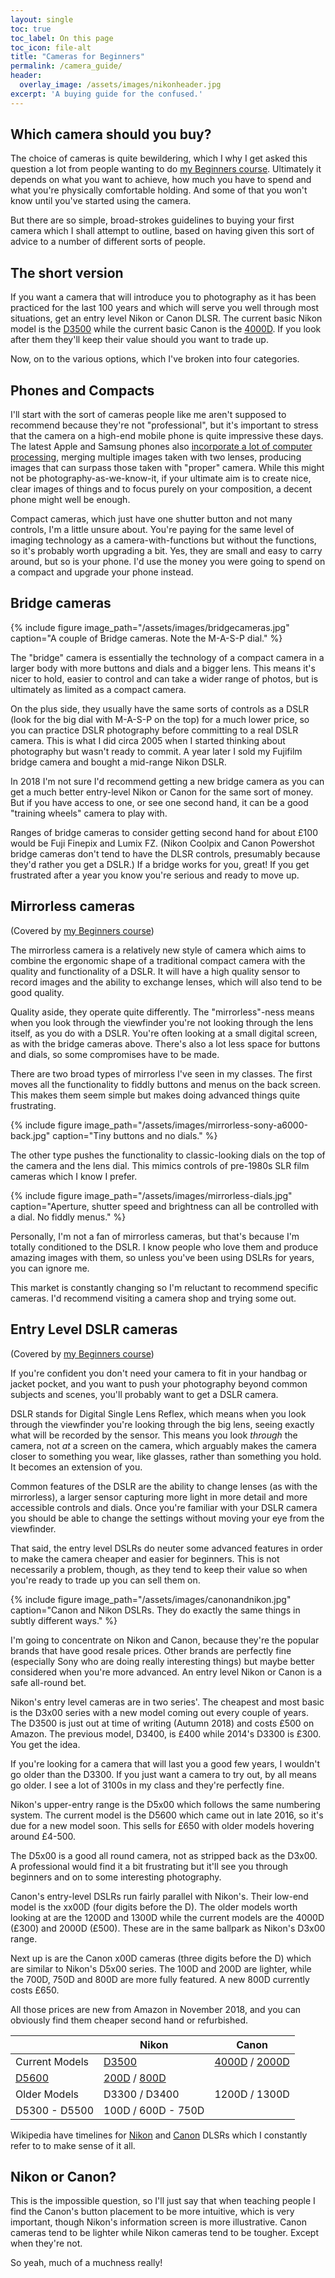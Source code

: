 ```yaml
---
layout: single
toc: true
toc_label: On this page
toc_icon: file-alt
title: "Cameras for Beginners"
permalink: /camera_guide/
header:
  overlay_image: /assets/images/nikonheader.jpg
excerpt: 'A buying guide for the confused.'
---
```



## Which camera should you buy?

The choice of cameras is quite bewildering, which I why I get asked this question a lot from people wanting to do [my Beginners course](http://photo-school.co.uk/beginners-photography/). Ultimately it depends on what you want to achieve, how much you have to spend and what you're physically comfortable holding. And some of that you won't know until you've started using the camera. 

But there are so simple, broad-strokes guidelines to buying your first camera which I shall attempt to outline, based on having given this sort of advice to a number of different sorts of people.

## The short version

If you want a camera that will introduce you to photography as it has been practiced for the last 100 years and which will serve you well through most situations, get an entry level Nikon or Canon DLSR. The current basic Nikon model is the [D3500](https://amzn.to/2ONYu1n) while the current basic Canon is the [4000D](https://amzn.to/2DtYvp0). If you look after them they'll keep their value should you want to trade up. 

Now, on to the various options, which I've broken into four categories. 

## Phones and Compacts

I'll start with the sort of cameras people like me aren't supposed to recommend because they're not "professional", but it's important to stress that the camera on a high-end mobile phone is quite impressive these days. The latest Apple and Samsung phones also [incorporate a lot of computer processing](https://blog.halide.cam/iphone-xs-why-its-a-whole-new-camera-ddf9780d714c), merging multiple images taken with two lenses, producing images that can surpass those taken with "proper" camera. While this might not be photography-as-we-know-it, if your ultimate aim is to create nice, clear images of things and to focus purely on your composition, a decent phone might well be enough.  

Compact cameras, which just have one shutter button and not many controls, I'm a little unsure about. You're paying for the same level of imaging technology as a camera-with-functions but without the functions, so it's probably worth upgrading a bit. Yes, they are small and easy to carry around, but so is your phone. I'd use the money you were going to spend on a compact and upgrade your phone instead. 

## Bridge cameras

{% include figure image_path="/assets/images/bridgecameras.jpg" caption="A couple of Bridge cameras. Note the M-A-S-P dial." %}

The "bridge" camera is essentially the technology of a compact camera in a larger body with more buttons and dials and a bigger lens. This means it's nicer to hold, easier to control and can take a wider range of photos, but is ultimately as limited as a compact camera. 

On the plus side, they usually have the same sorts of controls as a DSLR (look for the big dial with M-A-S-P on the top) for a much lower price, so you can practice DSLR photography before committing to a real DSLR camera. This is what I did circa 2005 when I started thinking about photography but wasn't ready to commit. A year later I sold my Fujifilm bridge camera and bought a mid-range Nikon DSLR. 

In 2018 I'm not sure I'd recommend getting a new bridge camera as you can get a much better entry-level Nikon or Canon for the same sort of money. But if you have access to one, or see one second hand, it can be a good "training wheels" camera to play with. 

Ranges of bridge cameras to consider getting second hand for about £100 would be Fuji Finepix and Lumix FZ. (Nikon Coolpix and Canon Powershot bridge cameras don't tend to have the DLSR controls, presumably because they'd rather you get a DSLR.) If a bridge works for you, great! If you get frustrated after a year you know you're serious and ready to move up. 


## Mirrorless cameras

(Covered by [my Beginners course](http://photo-school.co.uk/beginners-photography/))

The mirrorless camera is a relatively new style of camera which aims to combine the ergonomic shape of a traditional compact camera with the quality and functionality of a DSLR. It will have a high quality sensor to record images and the ability to exchange lenses, which will also tend to be good quality. 

Quality aside, they operate quite differently. The "mirrorless"-ness means when you look through the viewfinder you're not looking through the lens itself, as you do with a DSLR. You're often looking at a small digital screen, as with the bridge cameras above. There's also a lot less space for buttons and dials, so some compromises have to be made.

There are two broad types of mirrorless I've seen in my classes. The first moves all the functionality to fiddly buttons and menus on the back screen. This makes them seem simple but makes doing advanced things quite frustrating.

{% include figure image_path="/assets/images/mirrorless-sony-a6000-back.jpg" caption="Tiny buttons and no dials." %}

The other type pushes the functionality to classic-looking dials on the top of the camera and the lens dial. This mimics controls of pre-1980s SLR film cameras which I know I prefer. 

{% include figure image_path="/assets/images/mirrorless-dials.jpg" caption="Aperture, shutter speed and brightness can all be controlled with a dial. No fiddly menus." %}

Personally, I'm not a fan of mirrorless cameras, but that's because I'm totally conditioned to the DSLR. I know people who love them and produce amazing images with them, so unless you've been using DSLRs for years, you can ignore me.

This market is constantly changing so I'm reluctant to recommend specific cameras. I'd recommend visiting a camera shop and trying some out. 

## Entry Level DSLR cameras

(Covered by [my Beginners course](http://photo-school.co.uk/beginners-photography/))

If you're confident you don't need your camera to fit in your handbag or jacket pocket, and you want to push your photography beyond common subjects and scenes, you'll probably want to get a DSLR camera. 

DSLR stands for Digital Single Lens Reflex, which means when you look through the viewfinder you're looking through the big lens, seeing exactly what will be recorded by the sensor. This means you look *through* the camera, not *at* a screen on the camera, which arguably makes the camera closer to something you wear, like glasses, rather than something you hold. It becomes an extension of you. 

Common features of the DSLR are the ability to change lenses (as with the mirrorless), a larger sensor capturing more light in more detail and more accessible controls and dials. Once you're familiar with your DSLR camera you should be able to change the settings without moving your eye from the viewfinder. 

That said, the entry level DSLRs do neuter some advanced features in order to make the camera cheaper and easier for beginners. This is not necessarily a problem, though, as they tend to keep their value so when you're ready to trade up you can sell them on. 

{% include figure image_path="/assets/images/canonandnikon.jpg" caption="Canon and Nikon DSLRs. They do exactly the same things in subtly different ways." %}

I'm going to concentrate on Nikon and Canon, because they're the popular brands that have good resale prices. Other brands are perfectly fine (especially Sony who are doing really interesting things) but maybe better considered when you're more advanced. An entry level Nikon or Canon is a safe all-round bet. 

Nikon's entry level cameras are in two series'. The cheapest and most basic is the D3x00 series with a new model coming out every couple of years. The D3500 is just out at time of writing (Autumn 2018) and costs £500 on Amazon. The previous model, D3400, is £400 while 2014's D3300 is £300. You get the idea. 

If you're looking for a camera that will last you a good few years, I wouldn't go older than the D3300. If you just want a camera to try out, by all means go older. I see a lot of 3100s in my class and they're perfectly fine. 

Nikon's upper-entry range is the D5x00 which follows the same numbering system. The current model is the D5600 which came out in late 2016, so it's due for a new model soon. This sells for £650 with older models hovering around £4-500. 

The D5x00 is a good all round camera, not as stripped back as the D3x00. A professional would find it a bit frustrating but it'll see you through beginners and on to some interesting photography. 

Canon's entry-level DSLRs run fairly parallel with Nikon's. Their low-end model is the xx00D (four digits before the D). The older models worth looking at are the 1200D and 1300D while the current models are the 4000D (£300) and 2000D (£500). These are in the same ballpark as Nikon's D3x00 range. 

Next up is are the Canon x00D cameras (three digits before the D) which are similar to Nikon's D5x00 series. The 100D and 200D are lighter, while the 700D, 750D and 800D are more fully featured. A new 800D currently costs £650. 

All those prices are new from Amazon in November 2018, and you can obviously find them cheaper second hand or refurbished. 


&nbsp; | Nikon   | Canon
----------|--------|---------
Current Models | [D3500](https://amzn.to/2ONYu1n) | [4000D](https://amzn.to/2DtYvp0) / [2000D](https://amzn.to/2OORsJB)
 | [D5600](https://amzn.to/2PXmPqf) | [200D](https://amzn.to/2QQgOsn) / [800D](https://amzn.to/2OO6TBM)
Older Models | D3300 / D3400 | 1200D / 1300D
 | D5300 - D5500 | 100D / 600D - 750D
 
 Wikipedia have timelines for [Nikon](https://en.wikipedia.org/wiki/Template:Nikon_DSLR_cameras) and [Canon](https://en.wikipedia.org/wiki/Template:Canon_EOS_digital_cameras) DLSRs which I constantly refer to to make sense of it all. 


## Nikon or Canon?

This is the impossible question, so I'll just say that when teaching people I find the Canon's button placement to be more intuitive, which is very important, though Nikon's information screen is more illustrative. Canon cameras tend to be lighter while Nikon cameras tend to be tougher. Except when they're not. 

So yeah, much of a muchness really!



